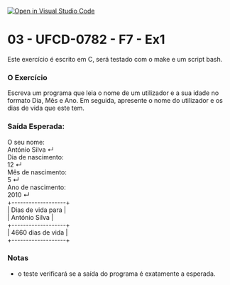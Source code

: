 [![Open in Visual Studio Code](https://classroom.github.com/assets/open-in-vscode-c66648af7eb3fe8bc4f294546bfd86ef473780cde1dea487d3c4ff354943c9ae.svg)](https://classroom.github.com/online_ide?assignment_repo_id=10254944&assignment_repo_type=AssignmentRepo)
# 03 - UFCD-0782 - F7 - Ex1
Este exercício é escrito em C, será testado com o make e um script bash.

### O Exercício
Escreva um programa que leia o nome de um utilizador e a sua idade no formato Dia, Mês e
Ano. Em seguida, apresente o nome do utilizador e os dias de vida que este tem.


### Saída Esperada:
    
O seu nome:  
António Silva ↵  
Dia de nascimento:  
12 ↵  
Mês de nascimento:  
5 ↵  
Ano de nascimento:  
2010 ↵  
+-------------------+  
| Dias de vida para |  
| António Silva     |  
+-------------------+  
| 4660 dias de vida |  
+-------------------+   


### Notas
- o teste verificará se a saída do programa é exatamente a esperada.  
